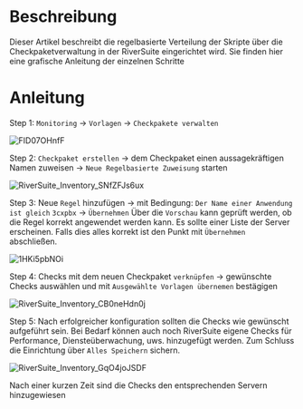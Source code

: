 # Beschreibung

Dieser Artikel beschreibt die regelbasierte Verteilung der Skripte über die Checkpaketverwaltung in der RiverSuite eingerichtet wird. Sie finden hier eine grafische Anleitung der einzelnen Schritte

# Anleitung

Step 1: `Monitoring` -> `Vorlagen` -> `Checkpakete verwalten`

![FID07OHnfF](https://user-images.githubusercontent.com/119604651/208193034-d068b7aa-f0a0-4948-a7d4-1d9a8f9aeb21.png)

Step 2: `Checkpaket erstellen` -> dem Checkpaket einen aussagekräftigen Namen zuweisen -> `Neue Regelbasierte Zuweisung` starten

![RiverSuite_Inventory_SNfZFJs6ux](https://user-images.githubusercontent.com/119604651/208192262-0baf0af6-b786-4b2a-8455-1c067e60bb74.png)

Step 3: Neue `Regel` hinzufügen -> mit Bedingung: `Der Name einer Anwendung` `ist gleich` `3cxpbx` -> `Übernehmen`
Über die `Vorschau` kann geprüft werden, ob die Regel korrekt angewendet werden kann. Es sollte einer Liste der Server erscheinen. Falls dies alles korrekt ist den Punkt mit `Übernehmen` abschließen.

![1HKi5pbNOi](https://user-images.githubusercontent.com/119604651/208193106-25382e53-169e-4006-809f-d73bd0d904ae.png)

Step 4: Checks mit dem neuen Checkpaket `verknüpfen` -> gewünschte Checks auswählen und mit `Ausgewählte Vorlagen übernemen` bestägigen

![RiverSuite_Inventory_CB0neHdn0j](https://user-images.githubusercontent.com/119604651/208193829-9a60bd54-9077-4f6a-9447-3bba6efb1406.png)

Step 5: Nach erfolgreicher konfiguration sollten die Checks wie gewünscht aufgeführt sein. Bei Bedarf können auch noch RiverSuite eigene Checks für Performance, Diensteüberwachung, uws. hinzugefügt werden. Zum Schluss die Einrichtung über `Alles Speichern` sichern.

![RiverSuite_Inventory_GqO4joJSDF](https://user-images.githubusercontent.com/119604651/208195332-1eb87991-3345-43b4-9c90-b05634fd4067.png)

Nach einer kurzen Zeit sind die Checks den entsprechenden Servern hinzugewiesen
